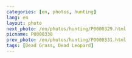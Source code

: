 ```yaml
---
categories: [en, photos, hunting]
lang: en
layout: photo
next_photo: /en/photos/hunting/P0000329.html
picname: P0000330
prev_photo: /en/photos/hunting/P0000331.html
tags: [Dead Grass, Dead Leopard]
---
```

